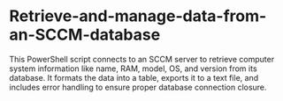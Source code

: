 # Retrieve-and-manage-data-from-an-SCCM-database
This PowerShell script connects to an SCCM server to retrieve computer system information like name, RAM, model, OS, and version from its database. It formats the data into a table, exports it to a text file, and includes error handling to ensure proper database connection closure.
